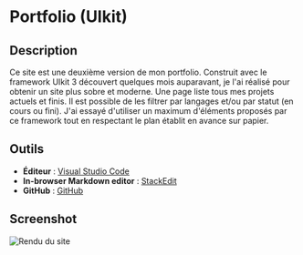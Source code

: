 # Portfolio (UIkit)

## Description
Ce site est une deuxième version de mon portfolio. Construit avec le framework UIkit 3 découvert quelques mois auparavant, je l'ai réalisé pour obtenir un site plus sobre et moderne. Une page liste tous mes projets actuels et finis. Il est possible de les filtrer par langages et/ou par statut (en cours ou fini). J'ai essayé d'utiliser un maximum d'éléments proposés par ce framework tout en respectant le plan établit en avance sur papier.

## Outils
 - **Éditeur** : [Visual Studio Code](https://code.visualstudio.com/)
 - **In-browser Markdown editor** : [StackEdit](https://stackedit.io/app#)
 - **GitHub** : [GitHub](https://github.com/BoBsmil3Y/)
 
## Screenshot
![Rendu du site](http://antoine-dupont.zd.fr/other/uikit.png)
